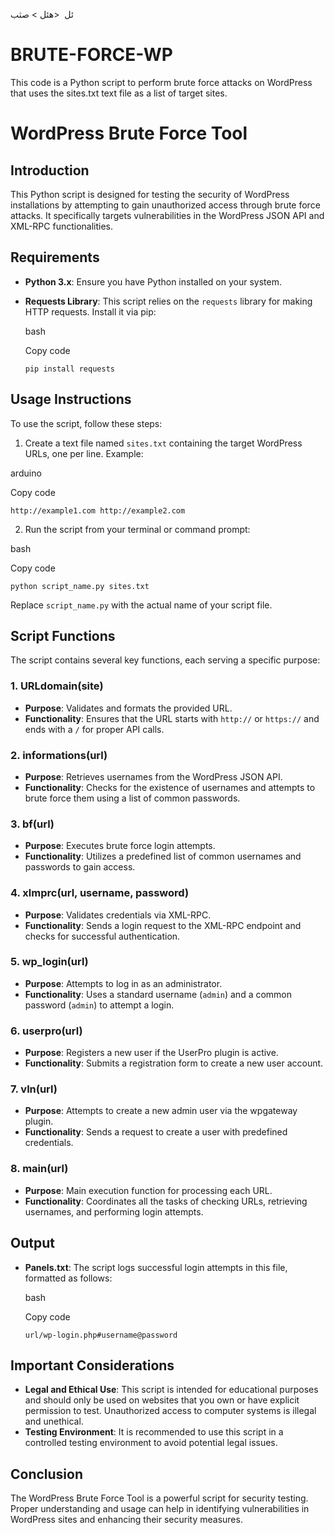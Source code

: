 ئل
<img src=''>
<هئل >
صثب
# BRUTE-FORCE-WP
This code is a Python script to perform brute force attacks on WordPress that uses the sites.txt text file as a list of target sites.

# WordPress Brute Force Tool

## Introduction

This Python script is designed for testing the security of WordPress installations by attempting to gain unauthorized access through brute force attacks. It specifically targets vulnerabilities in the WordPress JSON API and XML-RPC functionalities.

## Requirements

- **Python 3.x**: Ensure you have Python installed on your system.
  
- **Requests Library**: This script relies on the `requests` library for making HTTP requests. Install it via pip:
  
  bash
  
  Copy code
  
  `pip install requests`
  

## Usage Instructions

To use the script, follow these steps:

1. Create a text file named `sites.txt` containing the target WordPress URLs, one per line. Example:
  
  arduino
  
  Copy code
  
  `http://example1.com http://example2.com`
  
2. Run the script from your terminal or command prompt:
  
  bash
  
  Copy code
  
  `python script_name.py sites.txt`
  
  Replace `script_name.py` with the actual name of your script file.
  

## Script Functions

The script contains several key functions, each serving a specific purpose:

### 1. URLdomain(site)

- **Purpose**: Validates and formats the provided URL.
- **Functionality**: Ensures that the URL starts with `http://` or `https://` and ends with a `/` for proper API calls.

### 2. informations(url)

- **Purpose**: Retrieves usernames from the WordPress JSON API.
- **Functionality**: Checks for the existence of usernames and attempts to brute force them using a list of common passwords.

### 3. bf(url)

- **Purpose**: Executes brute force login attempts.
- **Functionality**: Utilizes a predefined list of common usernames and passwords to gain access.

### 4. xlmprc(url, username, password)

- **Purpose**: Validates credentials via XML-RPC.
- **Functionality**: Sends a login request to the XML-RPC endpoint and checks for successful authentication.

### 5. wp_login(url)

- **Purpose**: Attempts to log in as an administrator.
- **Functionality**: Uses a standard username (`admin`) and a common password (`admin`) to attempt a login.

### 6. userpro(url)

- **Purpose**: Registers a new user if the UserPro plugin is active.
- **Functionality**: Submits a registration form to create a new user account.

### 7. vln(url)

- **Purpose**: Attempts to create a new admin user via the wpgateway plugin.
- **Functionality**: Sends a request to create a user with predefined credentials.

### 8. main(url)

- **Purpose**: Main execution function for processing each URL.
- **Functionality**: Coordinates all the tasks of checking URLs, retrieving usernames, and performing login attempts.

## Output

- **Panels.txt**: The script logs successful login attempts in this file, formatted as follows:
  
  bash
  
  Copy code
  
  `url/wp-login.php#username@password`
  

## Important Considerations

- **Legal and Ethical Use**: This script is intended for educational purposes and should only be used on websites that you own or have explicit permission to test. Unauthorized access to computer systems is illegal and unethical.
- **Testing Environment**: It is recommended to use this script in a controlled testing environment to avoid potential legal issues.

## Conclusion

The WordPress Brute Force Tool is a powerful script for security testing. Proper understanding and usage can help in identifying vulnerabilities in WordPress sites and enhancing their security measures.
